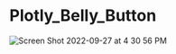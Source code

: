 # Plotly_Belly_Button

![Screen Shot 2022-09-27 at 4 30 56 PM](https://user-images.githubusercontent.com/101905587/192633917-363176d1-74c0-4566-b795-c7ec8e5b23c8.png)
